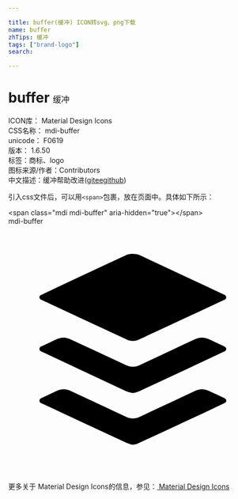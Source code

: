 ```yaml
---

title: buffer(缓冲) ICON转svg、png下载
name: buffer
zhTips: 缓冲
tags: ["brand-logo"]
search: 

---
```


# buffer  <small style="font-size: 60%;font-weight: 100">缓冲</small>


<div class="detail-page">
<p>
<span>
ICON库：
<span class="badge-secondary badge">Material Design Icons</span> 
</span>
<br/>
<span>
CSS名称：
<span class="badge-secondary badge">mdi-buffer</span> 
</span>
<br/>
<span>
unicode：
<span class="badge-secondary badge">F0619</span> 
<copy-btn content='F0619' btn-title=""></copy-btn>
<copy-btn :content='String.fromCodePoint(parseInt("F0619", 16))' btn-title="复制U"></copy-btn>
</span>
<br/>
<span>
版本：
<span class="badge-secondary badge">1.6.50</span> 
</span><br/><span>标签：<span class="badge-light badge"><router-link to="/tags/brand-logo.html">商标、logo</router-link></span></span>
<br/>
<span>图标来源/作者：<span class="badge-light badge">Contributors</span></span> 
<br/>
<span class="zh-detail">中文描述：<span class="badge-primary badge">缓冲</span><span class="help-link"><span>帮助改进</span>(<a href="https://gitee.com/liuwave/icon-helper/edit/master/json/material/buffer.json" target="_blank" rel="noopener noreferrer">gitee</a><a href="https://github.com/liuwave/icon-helper/edit/master/json/material/buffer.json" target="_blank" rel="noopener noreferrer">github</a></span>)</span><br/>
</p>
</div>
<div class="alert alert-dark">
  <i class="mdi mdi-buffer mdi-48px"></i>
  <i class="mdi mdi-buffer mdi-36px"></i>
  <i class="mdi mdi-buffer mdi-24px"></i>
  <i class="mdi mdi-buffer mdi-18px"></i>
</div>
<div>
  <p>引入css文件后，可以用<code>&lt;span&gt;</code>包裹，放在页面中。具体如下所示：    
  </p>
  <div class="alert alert-primary" style="font-size: 14px">
    &lt;span class="mdi mdi-buffer" aria-hidden="true"&gt;&lt;/span&gt;
    <copy-btn content='<span class="mdi mdi-buffer" aria-hidden="true"></span>'></copy-btn>
  </div>
  <div class="alert alert-secondary">
    <i class="mdi mdi-buffer"
    style="font-size: 24px"
    aria-hidden="true"></i> mdi-buffer
    <copy-btn content="mdi-buffer" btn-title="复制图标名称"></copy-btn>
  </div>
</div>
<div id="svg" class="svg-wrap">
<svg xmlns="http://www.w3.org/2000/svg" viewBox="0 0 24 24"><path d="M12.6,2.86C15.27,4.1 18,5.39 20.66,6.63C20.81,6.7 21,6.75 21,6.95C21,7.15 20.81,7.19 20.66,7.26C18,8.5 15.3,9.77 12.62,11C12.21,11.21 11.79,11.21 11.38,11C8.69,9.76 6,8.5 3.32,7.25C3.18,7.19 3,7.14 3,6.94C3,6.76 3.18,6.71 3.31,6.65C6,5.39 8.74,4.1 11.44,2.85C11.73,2.72 12.3,2.73 12.6,2.86M12,21.15C11.8,21.15 11.66,21.07 11.38,20.97C8.69,19.73 6,18.47 3.33,17.22C3.19,17.15 3,17.11 3,16.9C3,16.7 3.19,16.66 3.34,16.59C3.78,16.38 4.23,16.17 4.67,15.96C5.12,15.76 5.56,15.76 6,15.97C7.79,16.8 9.57,17.63 11.35,18.46C11.79,18.67 12.23,18.66 12.67,18.46C14.45,17.62 16.23,16.79 18,15.96C18.44,15.76 18.87,15.75 19.29,15.95C19.77,16.16 20.24,16.39 20.71,16.61C20.78,16.64 20.85,16.68 20.91,16.73C21.04,16.83 21.04,17 20.91,17.08C20.83,17.14 20.74,17.19 20.65,17.23C18,18.5 15.33,19.72 12.66,20.95C12.46,21.05 12.19,21.15 12,21.15M12,16.17C11.9,16.17 11.55,16.07 11.36,16C8.68,14.74 6,13.5 3.34,12.24C3.2,12.18 3,12.13 3,11.93C3,11.72 3.2,11.68 3.35,11.61C3.8,11.39 4.25,11.18 4.7,10.97C5.13,10.78 5.56,10.78 6,11C7.78,11.82 9.58,12.66 11.38,13.5C11.79,13.69 12.21,13.69 12.63,13.5C14.43,12.65 16.23,11.81 18.04,10.97C18.45,10.78 18.87,10.78 19.29,10.97C19.76,11.19 20.24,11.41 20.71,11.63C20.77,11.66 20.84,11.69 20.9,11.74C21.04,11.85 21.04,12 20.89,12.12C20.84,12.16 20.77,12.19 20.71,12.22C18,13.5 15.31,14.75 12.61,16C12.42,16.09 12.08,16.17 12,16.17Z" /></svg>
</div>
<detail full-name='mdi-buffer'></detail>
    
<div><p>更多关于 Material Design Icons的信息，参见：<a target="_blank" href="https://iconhelper.cn/material.html"> Material Design Icons</a>
</p></div>
